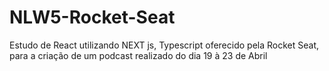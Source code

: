 # NLW5-Rocket-Seat

Estudo de React utilizando NEXT js, Typescript oferecido pela Rocket Seat, para a criação de um podcast realizado do dia 19 à 23 de Abril
